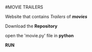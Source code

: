 #MOVIE TRAILERS

Website that contains _Trailers_ of **_movies_**

Download the **Repository**


open the 'movie.py' file in **python** 

**RUN**

